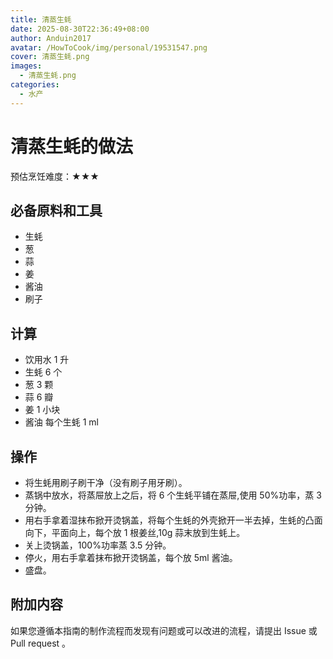 ```yaml
---
title: 清蒸生蚝
date: 2025-08-30T22:36:49+08:00
author: Anduin2017
avatar: /HowToCook/img/personal/19531547.png
cover: 清蒸生蚝.png
images:
  - 清蒸生蚝.png
categories:
  - 水产
---
```


# 清蒸生蚝的做法

预估烹饪难度：★★★

## 必备原料和工具

* 生蚝
* 葱
* 蒜
* 姜
* 酱油
* 刷子

## 计算

* 饮用水 1 升
* 生蚝 6 个
* 葱 3 颗
* 蒜 6 瓣
* 姜 1 小块
* 酱油 每个生蚝 1 ml

## 操作

* 将生蚝用刷子刷干净（没有刷子用牙刷）。
* 蒸锅中放水，将蒸屉放上之后，将 6 个生蚝平铺在蒸屉,使用 50%功率，蒸 3 分钟。
* 用右手拿着湿抹布掀开烫锅盖，将每个生蚝的外壳掀开一半去掉，生蚝的凸面向下，平面向上，每个放 1 根姜丝,10g 蒜末放到生蚝上。
* 关上烫锅盖，100%功率蒸 3.5 分钟。
* 停火，用右手拿着抹布掀开烫锅盖，每个放 5ml 酱油。
* 盛盘。

## 附加内容

如果您遵循本指南的制作流程而发现有问题或可以改进的流程，请提出 Issue 或 Pull request 。
